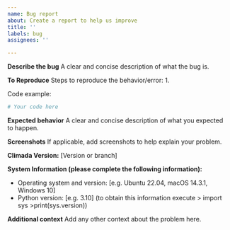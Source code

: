 ```yaml
---
name: Bug report
about: Create a report to help us improve
title: ''
labels: bug
assignees: ''

---
```


**Describe the bug**
A clear and concise description of what the bug is.

**To Reproduce**
Steps to reproduce the behavior/error:
1. 

Code example:
```python
# Your code here
```

**Expected behavior**
A clear and concise description of what you expected to happen.

**Screenshots**
If applicable, add screenshots to help explain your problem.

**Climada Version:** [Version or branch]

**System Information (please complete the following information):**
 - Operating system and version: [e.g. Ubuntu 22.04, macOS 14.3.1, Windows 10]
 - Python version: [e.g. 3.10] 
 (to obtain this information execute > import sys  >print(sys.version))

**Additional context**
Add any other context about the problem here.
